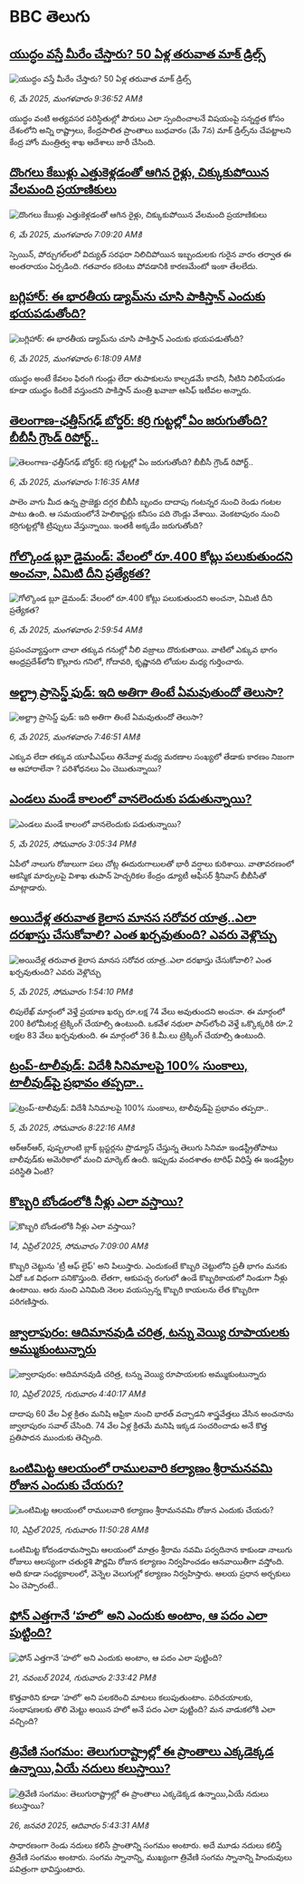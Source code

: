 # BBC తెలుగు## [యుద్ధం వస్తే మీరేం చేస్తారు? 50 ఏళ్ల తరువాత మాక్ డ్రిల్స్](https://www.bbc.com/telugu/articles/c30qggr746eo?at_campaign=githubrss)![యుద్ధం వస్తే మీరేం చేస్తారు? 50 ఏళ్ల తరువాత మాక్ డ్రిల్స్](https://ichef.bbci.co.uk/ace/standard/240/cpsprodpb/6e4d/live/33089250-2a52-11f0-8c66-ebf25fc2cfef.jpg)_6, మే 2025, మంగళవారం 9:36:52 AMకి_యుద్ధం వంటి అత్యవసర పరిస్థితుల్లో పౌరులు ఎలా స్పందించాలనే విషయంపై సన్నద్ధత కోసం దేశంలోని అన్ని రాష్ట్రాలు, కేంద్రపాలిత ప్రాంతాలు బుధవారం (మే 7న) మాక్ డ్రిల్స్‌ను చేపట్టాలని కేంద్ర హోం మంత్రిత్వ శాఖ ఆదేశాలు జారీ చేసింది.## [దొంగలు కేబుళ్లు ఎత్తుకెళ్లడంతో ఆగిన రైళ్లు, చిక్కుకుపోయిన వేలమంది ప్రయాణికులు](https://www.bbc.com/telugu/articles/c8ep0zl65jko?at_campaign=githubrss)![దొంగలు కేబుళ్లు ఎత్తుకెళ్లడంతో ఆగిన రైళ్లు, చిక్కుకుపోయిన వేలమంది ప్రయాణికులు](https://ichef.bbci.co.uk/ace/standard/240/cpsprodpb/2fd2/live/4033bb80-2a39-11f0-b73e-017aa4379a69.jpg)_6, మే 2025, మంగళవారం 7:09:20 AMకి_స్పెయిన్, పోర్చుగల్‌లలో విద్యుత్ సరఫరా నిలిచిపోయిన ఇబ్బందులకు గురైన వారం తర్వాత ఈ అంతరాయం ఏర్పడింది. గతవారం కరెంటు పోవడానికి కారణమేంటో ఇంకా తేలలేదు.## [బగ్లిహార్: ఈ భారతీయ డ్యామ్‌ను చూసి   పాకిస్తాన్‌ ఎందుకు భయపడుతోంది?](https://www.bbc.com/telugu/articles/c2de9kn980go?at_campaign=githubrss)![బగ్లిహార్: ఈ భారతీయ డ్యామ్‌ను చూసి   పాకిస్తాన్‌ ఎందుకు భయపడుతోంది?](https://ichef.bbci.co.uk/ace/standard/240/cpsprodpb/466d/live/3b028180-2a22-11f0-b741-73a7fad4f6c3.jpg)_6, మే 2025, మంగళవారం 6:18:09 AMకి_యుద్ధం అంటే కేవలం ఫిరంగి గుండ్లు లేదా తుపాకులను కాల్చడమే కాదనీ, నీటిని నిలిపేయడం కూడా యుద్ధం కిందికే వస్తుందని పాకిస్తాన్ మంత్రి ఖవాజా ఆసిఫ్ ఇటీవల అన్నారు.## [తెలంగాణ-ఛత్తీస్‌గఢ్ బోర్డర్: కర్రి గుట్టల్లో ఏం జరుగుతోంది? బీబీసీ గ్రౌండ్ రిపోర్ట్..](https://www.bbc.com/telugu/articles/cvgp21zw32vo?at_campaign=githubrss)![తెలంగాణ-ఛత్తీస్‌గఢ్ బోర్డర్: కర్రి గుట్టల్లో ఏం జరుగుతోంది? బీబీసీ గ్రౌండ్ రిపోర్ట్..](https://ichef.bbci.co.uk/ace/standard/240/cpsprodpb/115e/live/70f2d920-2a27-11f0-b26b-ab62c890638b.jpg)_6, మే 2025, మంగళవారం 1:16:35 AMకి_పాలెం వాగు మీద ఉన్న ప్రాజెక్టు దగ్గర బీబీసీ బృందం దాదాపు గంటన్నర నుంచి రెండు గంటల పాటు ఉంది. ఆ సమయంలోనే హెలికాప్టర్లు కనీసం పది రౌండ్లు వేశాయి. వెంకటాపురం నుంచి కర్రిగుట్టల్లోకి ట్రిప్పులు వేస్తున్నాయి. ఇంతకీ అక్కడేం జరుగుతోంది?## [గోల్కొండ బ్లూ డైమండ్: వేలంలో రూ.400 కోట్లు పలుకుతుందని అంచనా, ఏమిటి దీని ప్రత్యేకత?](https://www.bbc.com/telugu/articles/c4g3nv214v9o?at_campaign=githubrss)![గోల్కొండ బ్లూ డైమండ్: వేలంలో రూ.400 కోట్లు పలుకుతుందని అంచనా, ఏమిటి దీని ప్రత్యేకత?](https://ichef.bbci.co.uk/ace/standard/240/cpsprodpb/886a/live/96f48c80-2a1e-11f0-ba99-cd0f71a98af8.jpg)_6, మే 2025, మంగళవారం 2:59:54 AMకి_ప్రపంచవ్యాప్తంగా చాలా తక్కువ గనుల్లో నీలి వజ్రాలు దొరుకుతాయి.  వాటిలో ఎక్కువ భాగం ఆంధ్రప్రదేశ్‌లోని కొల్లూరు గనిలో, గోదావరి, కృష్ణానది లోయల మధ్య గుర్తించారు.## [అల్ట్రా ప్రాసెస్డ్‌ ఫుడ్‌: ఇది అతిగా తింటే ఏమవుతుందో తెలుసా? ](https://www.bbc.com/telugu/articles/cx25rr4xk94o?at_campaign=githubrss)![అల్ట్రా ప్రాసెస్డ్‌ ఫుడ్‌: ఇది అతిగా తింటే ఏమవుతుందో తెలుసా? ](https://ichef.bbci.co.uk/ace/standard/240/cpsprodpb/6f14/live/33aa9b80-2a4e-11f0-a8b0-31dbf9c39693.jpg)_6, మే 2025, మంగళవారం 7:46:51 AMకి_ఎక్కువ లేదా తక్కువ యూపీఎఫ్‌లు తినేవాళ్ల మధ్య మరణాల సంఖ్యలో తేడాకు కారణం నిజంగా ఆ ఆహారాలేనా ? పరిశోధనలు ఏం చెబుతున్నాయి?## [ఎండలు మండే కాలంలో వానలెందుకు పడుతున్నాయి?](https://www.bbc.com/telugu/articles/cx2ve7kpn0zo?at_campaign=githubrss)![ఎండలు మండే కాలంలో వానలెందుకు పడుతున్నాయి?](https://ichef.bbci.co.uk/ace/standard/240/cpsprodpb/b9c0/live/00451210-29c8-11f0-bc22-75868d6442e8.png)_5, మే 2025, సోమవారం 3:05:34 PMకి_ఏపీలో నాలుగు రోజులుగా పలు చోట్ల ఈదురుగాలులతో భారీ వర్షాలు కురిశాయి. వాతావరణంలో ఆకస్మిక మార్పులపై విశాఖ తుపాన్ హెచ్చరికల కేంద్రం డ్యూటీ ఆఫీసర్ శ్రీనివాస్ బీబీసీతో మాట్లాడారు.## [అయిదేళ్ల తరువాత కైలాస మానస సరోవర యాత్ర..ఎలా దరఖాస్తు చేసుకోవాలి? ఎంత ఖర్చవుతుంది? ఎవరు వెళ్లొచ్చు](https://www.bbc.com/telugu/articles/cwyn4l428kvo?at_campaign=githubrss)![అయిదేళ్ల తరువాత కైలాస మానస సరోవర యాత్ర..ఎలా దరఖాస్తు చేసుకోవాలి? ఎంత ఖర్చవుతుంది? ఎవరు వెళ్లొచ్చు](https://ichef.bbci.co.uk/ace/standard/240/cpsprodpb/0469/live/d0186d10-29b0-11f0-8f57-b7237f6a66e6.jpg)_5, మే 2025, సోమవారం 1:54:10 PMకి_లిపులేఖ్ మార్గంలో వెళ్తే ప్రయాణ ఖర్చు రూ.లక్ష 74 వేలు అవుతుందని అంచనా.
ఈ మార్గంలో 200 కిలోమీటర్ల ట్రెక్కింగ్‌ చేయాల్సి ఉంటుంది. ఒకవేళ నథులా పాస్‌లోంచి వెళ్తే ఒక్కొక్కరికి రూ.2 లక్షల 83 వేలు ఖర్చవుతుంది. ఈ మార్గంలో 36 కి.మీ.లు ట్రెక్కింగ్ చేయాల్సి ఉంటుంది.## [ట్రంప్-టాలీవుడ్: విదేశీ సినిమాలపై 100% సుంకాలు, టాలీవుడ్‌పై ప్రభావం తప్పదా..](https://www.bbc.com/telugu/articles/cdxn1n0104no?at_campaign=githubrss)![ట్రంప్-టాలీవుడ్: విదేశీ సినిమాలపై 100% సుంకాలు, టాలీవుడ్‌పై ప్రభావం తప్పదా..](https://ichef.bbci.co.uk/ace/standard/240/cpsprodpb/69c2/live/1866f2e0-2983-11f0-8c66-ebf25fc2cfef.jpg)_5, మే 2025, సోమవారం 8:22:16 AMకి_ఆర్ఆర్ఆర్‌, పుష్పలాంటి బ్లాక్ బ్లస్టర్లను ప్రొడ్యూస్ చేస్తున్న తెలుగు సినిమా ఇండస్ట్రీతోపాటు బాలీవుడ్‌కు అమెరికాలో మంచి మార్కెట్ ఉంది. ఇప్పుడు వందశాతం టారిఫ్ విధిస్తే ఈ ఇండస్ట్రీల పరిస్థితి ఏంటి?## [కొబ్బరి బోండంలోకి నీళ్లు ఎలా వస్తాయి?](https://www.bbc.com/telugu/articles/czjn4mzxxy8o?at_campaign=githubrss)![కొబ్బరి బోండంలోకి నీళ్లు ఎలా వస్తాయి?](https://ichef.bbci.co.uk/ace/standard/240/cpsprodpb/46c5/live/684a55e0-18fd-11f0-8b11-7756b7b808cc.jpg)_14, ఏప్రిల్ 2025, సోమవారం 7:09:00 AMకి_కొబ్బరి చెట్టును 'ట్రీ ఆఫ్ లైఫ్' అని పిలుస్తారు. ఎందుకంటే కొబ్బరి చెట్టులోని ప్రతీ భాగం మనకు ఏదో ఒక విధంగా పనికొస్తుంది. లేతగా, ఆకుపచ్చ రంగులో ఉండే కొబ్బరికాయలో నిండుగా నీళ్లు ఉంటాయి. ఆరు నుంచి ఎనిమిది నెలల వయస్సున్న కొబ్బరి కాయలను లేత కొబ్బరిగా పరిగణిస్తారు.## [జ్వాలాపురం: ఆదిమానవుడి చరిత్ర, టన్ను వెయ్యి రూపాయలకు అమ్ముకుంటున్నారు ](https://www.bbc.com/telugu/articles/creqqnwdd5qo?at_campaign=githubrss)![జ్వాలాపురం: ఆదిమానవుడి చరిత్ర, టన్ను వెయ్యి రూపాయలకు అమ్ముకుంటున్నారు ](https://ichef.bbci.co.uk/ace/standard/240/cpsprodpb/765e/live/b472e2d0-15b4-11f0-842b-a7355694993d.jpg)_10, ఏప్రిల్ 2025, గురువారం 4:40:17 AMకి_దాదాపు 60 వేల ఏళ్ల క్రితం మనిషి ఆఫ్రికా నుంచి భారత్ వచ్చాడని శాస్త్రవేత్తలు వేసిన అంచనాను జ్వాలాపురం సవాల్ చేసింది. 74 వేల ఏళ్ల క్రితమే మనిషి ఇక్కడ సంచరించాడు అనే కొత్త ప్రతిపాదన ముందుకు తెచ్చింది.## [ఒంటిమిట్ట ఆలయంలో రాములవారి కల్యాణం శ్రీరామనవమి రోజున ఎందుకు చేయరు?](https://www.bbc.com/telugu/articles/ce822j5e465o?at_campaign=githubrss)![ఒంటిమిట్ట ఆలయంలో రాములవారి కల్యాణం శ్రీరామనవమి రోజున ఎందుకు చేయరు?](https://ichef.bbci.co.uk/ace/standard/240/cpsprodpb/fed5/live/25534d40-1601-11f0-b58a-6113af226972.jpg)_10, ఏప్రిల్ 2025, గురువారం 11:50:28 AMకి_ఒంటిమిట్ట కోదండరామస్వామి ఆలయంలో మాత్రం శ్రీరామ నవమి పర్వదినాన కాకుండా నాలుగు రోజులు ఆలస్యంగా చతుర్దశి పౌర్ణమి రోజున కల్యాణం నిర్వహించడం ఆనవాయితీగా వస్తోంది. అది కూడా సంధ్యకాలంలో, వెన్నెల వెలుగుల్లో కల్యాణం నిర్వహిస్తారు. ఆలయ ప్రధాన అర్చకులు ఏం చెప్పారంటే..## [ఫోన్ ఎత్తగానే ‘హలో’ అని ఎందుకు అంటాం, ఆ పదం ఎలా పుట్టింది?](https://www.bbc.com/telugu/articles/cgj7x7gdjq4o?at_campaign=githubrss)![ఫోన్ ఎత్తగానే ‘హలో’ అని ఎందుకు అంటాం, ఆ పదం ఎలా పుట్టింది?](https://ichef.bbci.co.uk/ace/standard/240/cpsprodpb/0618/live/7a20ebb0-a807-11ef-b21e-5359bd56d02f.jpg)_21, నవంబర్ 2024, గురువారం 2:33:42 PMకి_కొత్తవారిని కూడా ‘హలో’ అని పలకరించి మాటలు కలుపుతుంటాం.  పరిచయాలకు, సంభాషణలకు తొలి మెట్టు అయిన హలో అనే పదం ఎలా పుట్టింది? మన వాడుకలోకి ఎలా వచ్చింది?## [త్రివేణి సంగమం: తెలుగురాష్ట్రాల్లో ఈ ప్రాంతాలు ఎక్కడెక్కడ ఉన్నాయి,ఏయే నదులు కలుస్తాయి? ](https://www.bbc.com/telugu/articles/cz7elrr17jeo?at_campaign=githubrss)![త్రివేణి సంగమం: తెలుగురాష్ట్రాల్లో ఈ ప్రాంతాలు ఎక్కడెక్కడ ఉన్నాయి,ఏయే నదులు కలుస్తాయి? ](https://ichef.bbci.co.uk/ace/standard/240/cpsprodpb/9dad/live/7f50e780-da42-11ef-a37f-eba91255dc3d.jpg)_26, జనవరి 2025, ఆదివారం 5:43:31 AMకి_సాధారణంగా రెండు నదులు కలిసే ప్రాంతాన్ని సంగమం అంటారు. అదే మూడు నదులు కలిస్తే త్రివేణి సంగమం అంటారు. సంగమ స్నానాన్ని, ముఖ్యంగా త్రివేణి సంగమ స్నానాన్ని హిందువులు పవిత్రంగా భావిస్తుంటారు.